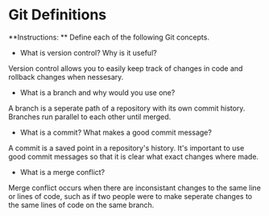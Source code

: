 # Git Definitions

**Instructions: ** Define each of the following Git concepts.

* What is version control?  Why is it useful?

Version control allows you to easily keep track of changes in code and rollback changes when nessesary.

* What is a branch and why would you use one?

A branch is a seperate path of a repository with its own commit history. Branches run parallel to each other until merged.

* What is a commit? What makes a good commit message?

A commit is a saved point in a repository's history. It's important to use good commit messages so that it is clear what exact changes where made. 

* What is a merge conflict?

Merge conflict occurs when there are inconsistant changes to the same line or lines of code, such as if two people were to make seperate changes to the same lines of code on the same branch.